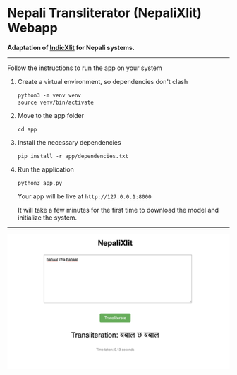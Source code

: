 # Nepali Transliterator (NepaliXlit) Webapp

**Adaptation of [IndicXlit](https://github.com/AI4Bharat/IndicXlit) for Nepali systems.**

<hr>

Follow the instructions to run the app on your system

1. Create a virtual environment, so dependencies don't clash

    ```
    python3 -m venv venv
    source venv/bin/activate
    ```

2. Move to the app folder

    ```
    cd app
    ```

3. Install the necessary dependencies

    ```
    pip install -r app/dependencies.txt
    ```

4. Run the application
    
    ```
    python3 app.py
    ```

    Your app will be live at `http://127.0.0.1:8000`
    
    It will take a few minutes for the first time to download the model and initialize the system.

<hr>

![webapp screenshot](app/webapp_ss.png)
